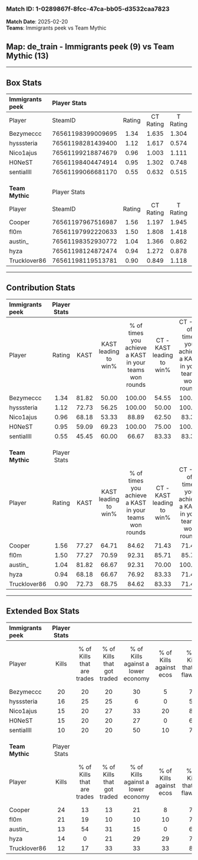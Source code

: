 ### Match ID: 1-0289867f-8fcc-47ca-bb05-d3532caa7823  
**Match Date**: 2025-02-20  
**Teams**: Immigrants peek vs Team Mythic  

## **Map**: de_train - Immigrants peek (9) vs Team Mythic (13)  
---  

## Box Stats  

| **Immigrants peek** | Player Stats      |        |           |          |       |       |       |         |        |      |     |
| :- | :- | :-: | :-: | :-: | :-: | :-: | :-: | :-: | :-: | :-: | :-: |
| Player              | SteamID           | Rating | CT Rating | T Rating | KAST  |  ADR  | Kills | Assists | Deaths | K/D  | HS% |
| Bezymeccc           | 76561198399009695 |  1.34  |   1.635   |  1.304   | 81.82 | 100.5 |  20   |    7    |   19   | 1.05 | 70  |
| hysssteria          | 76561198281439400 |  1.12  |   1.617   |  0.574   | 72.73 | 72.7  |  16   |    1    |   14   | 1.14 | 62  |
| Nico1ajus           | 76561199218874679 |  0.96  |   1.003   |  1.111   | 68.18 | 65.4  |  15   |    2    |   17   | 0.88 | 40  |
| H0NeST              | 76561198404474914 |  0.95  |   1.302   |  0.748   | 59.09 | 86.0  |  15   |    7    |   18   | 0.83 | 93  |
| sentiallll          | 76561199066681170 |  0.55  |   0.632   |  0.515   | 45.45 | 46.5  |  10   |    1    |   16   | 0.63 | 70  |
|                     |                   |        |           |          |       |       |       |         |        |      |     |
|                     |                   |        |           |          |       |       |       |         |        |      |     |
|                     |                   |        |           |          |       |       |       |         |        |      |     |
| **Team Mythic**     | Player Stats      |        |           |          |       |       |       |         |        |      |     |
| Player              | SteamID           | Rating | CT Rating | T Rating | KAST  |  ADR  | Kills | Assists | Deaths | K/D  | HS% |
| Cooper              | 76561197967516987 |  1.56  |   1.197   |  1.945   | 77.27 | 99.5  |  24   |    2    |   14   | 1.71 | 33  |
| fl0m                | 76561197992220633 |  1.50  |   1.808   |  1.418   | 77.27 | 102.1 |  21   |    8    |   13   | 1.62 | 66  |
| austin_             | 76561198352930772 |  1.04  |   1.366   |  0.862   | 81.82 | 64.0  |  13   |    7    |   15   | 0.87 | 46  |
| hyza                | 76561198124872474 |  0.94  |   1.272   |  0.878   | 68.18 | 75.0  |  14   |    5    |   18   | 0.78 | 57  |
| Trucklover86        | 76561198119513781 |  0.90  |   0.849   |  1.118   | 72.73 | 64.0  |  12   |    4    |   16   | 0.75 | 91  |
---  

## Contribution Stats  

| **Immigrants peek** | Player Stats |       |                      |                                                        |                           |                                                             |                          |                                                            |
| :- | :-: | :-: | :-: | :-: | :-: | :-: | :-: | :-: |
| Player              |    Rating    | KAST  | KAST leading to win% | % of times you achieve a KAST in your teams won rounds | CT - KAST leading to win% | CT - % of times you achieve a KAST in your teams won rounds | T - KAST leading to win% | T - % of times you achieve a KAST in your teams won rounds |
| Bezymeccc           |     1.34     | 81.82 |        50.00         |                         100.00                         |           54.55           |                           100.00                            |          42.86           |                           100.00                           |
| hysssteria          |     1.12     | 72.73 |        56.25         |                         100.00                         |           50.00           |                           100.00                            |          75.00           |                           100.00                           |
| Nico1ajus           |     0.96     | 68.18 |        53.33         |                         88.89                          |           62.50           |                            83.33                            |          42.86           |                           100.00                           |
| H0NeST              |     0.95     | 59.09 |        69.23         |                         100.00                         |           75.00           |                           100.00                            |          60.00           |                           100.00                           |
| sentiallll          |     0.55     | 45.45 |        60.00         |                         66.67                          |           83.33           |                            83.33                            |          25.00           |                           33.33                            |
|                     |              |       |                      |                                                        |                           |                                                             |                          |                                                            |
|                     |              |       |                      |                                                        |                           |                                                             |                          |                                                            |
|                     |              |       |                      |                                                        |                           |                                                             |                          |                                                            |
| **Team Mythic**     | Player Stats |       |                      |                                                        |                           |                                                             |                          |                                                            |
| Player              |    Rating    | KAST  | KAST leading to win% | % of times you achieve a KAST in your teams won rounds | CT - KAST leading to win% | CT - % of times you achieve a KAST in your teams won rounds | T - KAST leading to win% | T - % of times you achieve a KAST in your teams won rounds |
| Cooper              |     1.56     | 77.27 |        64.71         |                         84.62                          |           71.43           |                            71.43                            |          60.00           |                           100.00                           |
| fl0m                |     1.50     | 77.27 |        70.59         |                         92.31                          |           85.71           |                            85.71                            |          60.00           |                           100.00                           |
| austin_             |     1.04     | 81.82 |        66.67         |                         92.31                          |           70.00           |                           100.00                            |          62.50           |                           83.33                            |
| hyza                |     0.94     | 68.18 |        66.67         |                         76.92                          |           83.33           |                            71.43                            |          55.56           |                           83.33                            |
| Trucklover86        |     0.90     | 72.73 |        68.75         |                         84.62                          |           83.33           |                            71.43                            |          60.00           |                           100.00                           |
---  

## Extended Box Stats  

| **Immigrants peek** | Player Stats |                            |                            |                                    |                         |                              |                                 |        |                             |                                     |                          |                               |                            |
| :- | :-: | :-: | :-: | :-: | :-: | :-: | :-: | :-: | :-: | :-: | :-: | :-: | :-: |
| Player              |    Kills     | % of Kills that are trades | % of Kills that got traded | % of Kills against a lower economy | % of Kills against ecos | % of Kills that are flawless | % of Kills that are close duels | Deaths | % of Deaths that get traded | % of Deaths against a lower economy | % of Deaths against ecos | % of Deaths that are flawless | % of Deaths that are close |
| Bezymeccc           |      20      |             20             |             20             |                 30                 |            5            |              75              |                5                |   19   |             32              |                 26                  |            5             |              74               |             0              |
| hysssteria          |      16      |             25             |             25             |                 6                  |            0            |              56              |               19                |   14   |              7              |                 29                  |            0             |              71               |             7              |
| Nico1ajus           |      15      |             20             |             27             |                 33                 |           20            |              80              |                0                |   17   |             24              |                 24                  |            0             |              76               |             0              |
| H0NeST              |      15      |             20             |             20             |                 27                 |            0            |              60              |                7                |   18   |             22              |                 22                  |            0             |              72               |             0              |
| sentiallll          |      10      |             20             |             20             |                 50                 |           10            |              70              |                0                |   16   |              6              |                 31                  |            6             |              88               |             0              |
|                     |              |                            |                            |                                    |                         |                              |                                 |        |                             |                                     |                          |                               |                            |
|                     |              |                            |                            |                                    |                         |                              |                                 |        |                             |                                     |                          |                               |                            |
|                     |              |                            |                            |                                    |                         |                              |                                 |        |                             |                                     |                          |                               |                            |
| **Team Mythic**     | Player Stats |                            |                            |                                    |                         |                              |                                 |        |                             |                                     |                          |                               |                            |
| Player              |    Kills     | % of Kills that are trades | % of Kills that got traded | % of Kills against a lower economy | % of Kills against ecos | % of Kills that are flawless | % of Kills that are close duels | Deaths | % of Deaths that get traded | % of Deaths against a lower economy | % of Deaths against ecos | % of Deaths that are flawless | % of Deaths that are close |
| Cooper              |      24      |             13             |             13             |                 21                 |            8            |              79              |                0                |   14   |             14              |                 21                  |            7             |              64               |             7              |
| fl0m                |      21      |             19             |             10             |                 10                 |           10            |              76              |                5                |   13   |             31              |                 23                  |            8             |              62               |             15             |
| austin_             |      13      |             54             |             31             |                 15                 |            0            |              69              |                0                |   15   |             13              |                 27                  |            13            |              67               |             13             |
| hyza                |      14      |             0              |             21             |                 29                 |           29            |              71              |                0                |   18   |             28              |                 22                  |            11            |              67               |             0              |
| Trucklover86        |      12      |             17             |             33             |                 33                 |           33            |              83              |                0                |   16   |             25              |                 19                  |            6             |              81               |             0              |
